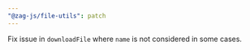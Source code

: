 ```yaml
---
"@zag-js/file-utils": patch
---
```


Fix issue in `downloadFile` where `name` is not considered in some cases.
